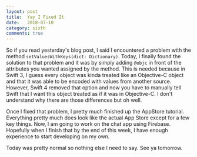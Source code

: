 ```yaml
---
layout: post
title:  Yay I Fixed It
date:   2018-07-10
category: sixth
comments: true
---
```


So if you read yesterday's blog post, I said I encountered a problem with the method `setValuesWithKeys(dict: Dictionary)`. Today, I finally found the solution to that problem and it was by simply adding `@objc` in front of the attributes you wanted assigned by the method. This is needed because in Swift 3, I guess every object was kinda treated like an Objective-C object and that it was able to be encoded with values from another source. However, Swift 4 removed that option and now you have to manually tell Swift that I want this object treated as if it was in Objective-C. I don't understand why there are those differences but oh well. 

Once I fixed that problem, I pretty much finished up the AppStore tutorial. Everything pretty much does look like the actual App Store except for a few key things. Now, I am going to work on the chat app using Firebase. Hopefully when I finish that by the end of this week, I have enough experience to start developing on my own. 

Today was pretty normal so nothing else I need to say. See ya tomorrow.
